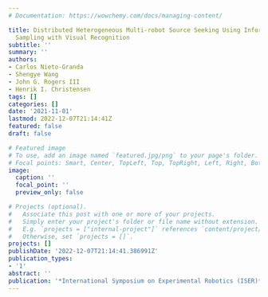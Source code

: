 ```yaml
---
# Documentation: https://wowchemy.com/docs/managing-content/

title: Distributed Heterogeneous Multi-robot Source Seeking Using Information Based
  Sampling with Visual Recognition
subtitle: ''
summary: ''
authors:
- Carlos Nieto-Granda
- Shengye Wang
- John G. Rogers III
- Henrik I. Christensen
tags: []
categories: []
date: '2021-11-01'
lastmod: 2022-12-07T21:14:41Z
featured: false
draft: false

# Featured image
# To use, add an image named `featured.jpg/png` to your page's folder.
# Focal points: Smart, Center, TopLeft, Top, TopRight, Left, Right, BottomLeft, Bottom, BottomRight.
image:
  caption: ''
  focal_point: ''
  preview_only: false

# Projects (optional).
#   Associate this post with one or more of your projects.
#   Simply enter your project's folder or file name without extension.
#   E.g. `projects = ["internal-project"]` references `content/project/deep-learning/index.md`.
#   Otherwise, set `projects = []`.
projects: []
publishDate: '2022-12-07T21:14:41.386991Z'
publication_types:
- '1'
abstract: ''
publication: '*International Symposium on Experimental Robotics (ISER)*'
---
```

